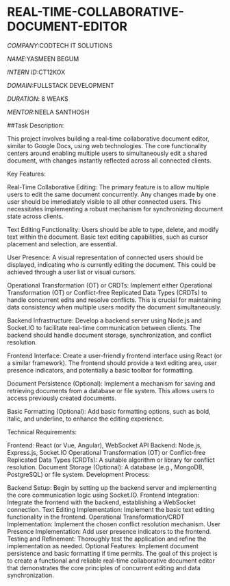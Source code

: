 # REAL-TIME-COLLABORATIVE-DOCUMENT-EDITOR

*COMPANY*:CODTECH IT SOLUTIONS

*NAME*:YASMEEN BEGUM

*INTERN ID*:CT12KOX

*DOMAIN*:FULLSTACK DEVELOPMENT

*DURATION*: 8 WEAKS

*MENTOR*:NEELA SANTHOSH

##Task Description:

This project involves building a real-time collaborative document editor, similar to Google Docs, using web technologies. The core functionality centers around enabling multiple users to simultaneously edit a shared document, with changes instantly reflected across all connected clients.

Key Features:

Real-Time Collaborative Editing: The primary feature is to allow multiple users to edit the same document concurrently. Any changes made by one user should be immediately visible to all other connected users.
This necessitates implementing a robust mechanism for synchronizing document state across clients.

Text Editing Functionality: Users should be able to type, delete, and modify text within the document. Basic text editing capabilities, such as cursor placement and selection, are essential.

User Presence: A visual representation of connected users should be displayed, indicating who is currently editing the document. This could be achieved through a user list or visual cursors.

Operational Transformation (OT) or CRDTs: Implement either Operational Transformation (OT) or Conflict-free Replicated Data Types (CRDTs) to handle concurrent edits and resolve conflicts. This is crucial for maintaining data consistency when multiple users modify the document simultaneously.

Backend Infrastructure: Develop a backend server using Node.js and Socket.IO to facilitate real-time communication between clients. The backend should handle document storage, synchronization, and conflict resolution.

Frontend Interface: Create a user-friendly frontend interface using React (or a similar framework). The frontend should provide a text editing area, user presence indicators, and potentially a basic toolbar for formatting.

Document Persistence (Optional): Implement a mechanism for saving and retrieving documents from a database or file system. This allows users to access previously created documents.

Basic Formatting (Optional): Add basic formatting options, such as bold, italic, and underline, to enhance the editing experience.

Technical Requirements:

Frontend: React (or Vue, Angular), WebSocket API
Backend: Node.js, Express.js, Socket.IO
Operational Transformation (OT) or Conflict-free Replicated Data Types (CRDTs): A suitable algorithm or library for conflict resolution.
Document Storage (Optional): A database (e.g., MongoDB, PostgreSQL) or file system.
Development Process:

Backend Setup: Begin by setting up the backend server and implementing the core communication logic using Socket.IO.
Frontend Integration: Integrate the frontend with the backend, establishing a WebSocket connection.
Text Editing Implementation: Implement the basic text editing functionality in the frontend.
Operational Transformation/CRDT Implementation: Implement the chosen conflict resolution mechanism.
User Presence Implementation: Add user presence indicators to the frontend.
Testing and Refinement: Thoroughly test the application and refine the implementation as needed.
Optional Features: Implement document persistence and basic formatting if time permits.
The goal of this project is to create a functional and reliable real-time collaborative document editor that demonstrates the core principles of concurrent editing and data synchronization.









